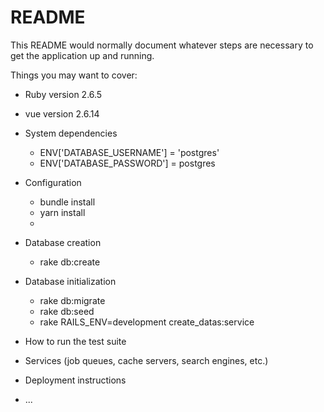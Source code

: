 # README

This README would normally document whatever steps are necessary to get the
application up and running.

Things you may want to cover:

* Ruby version 2.6.5

* vue version 2.6.14

* System dependencies

  - ENV['DATABASE_USERNAME'] = 'postgres'
  - ENV['DATABASE_PASSWORD'] = postgres

* Configuration

  - bundle install
  - yarn install
  - 
* Database creation

  - rake db:create

* Database initialization

  - rake db:migrate
  - rake db:seed
  - rake RAILS_ENV=development create_datas:service

* How to run the test suite

* Services (job queues, cache servers, search engines, etc.)

* Deployment instructions

* ...
